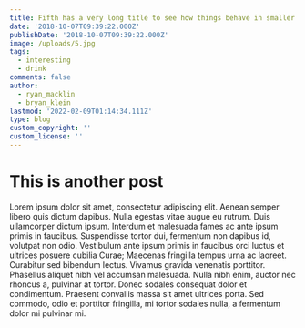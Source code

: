 ```yaml
---
title: Fifth has a very long title to see how things behave in smaller page widths.
date: '2018-10-07T09:39:22.000Z'
publishDate: '2018-10-07T09:39:22.000Z'
image: /uploads/5.jpg
tags:
  - interesting
  - drink
comments: false
author:
  - ryan_macklin
  - bryan_klein
lastmod: '2022-02-09T01:14:34.111Z'
type: blog
custom_copyright: ''
custom_license: ''
---
```


# This is another post
Lorem ipsum dolor sit amet, consectetur adipiscing elit. Aenean semper libero quis dictum dapibus. Nulla egestas vitae augue eu rutrum. Duis ullamcorper dictum ipsum. Interdum et malesuada fames ac ante ipsum primis in faucibus. Suspendisse tortor dui, fermentum non dapibus id, volutpat non odio. Vestibulum ante ipsum primis in faucibus orci luctus et ultrices posuere cubilia Curae; Maecenas fringilla tempus urna ac laoreet. Curabitur sed bibendum lectus. Vivamus gravida venenatis porttitor. Phasellus aliquet nibh vel accumsan malesuada. Nulla nibh enim, auctor nec rhoncus a, pulvinar at tortor. Donec sodales consequat dolor et condimentum. Praesent convallis massa sit amet ultrices porta. Sed commodo, odio et porttitor fringilla, mi tortor sodales nulla, a fermentum dolor mi pulvinar mi. 
